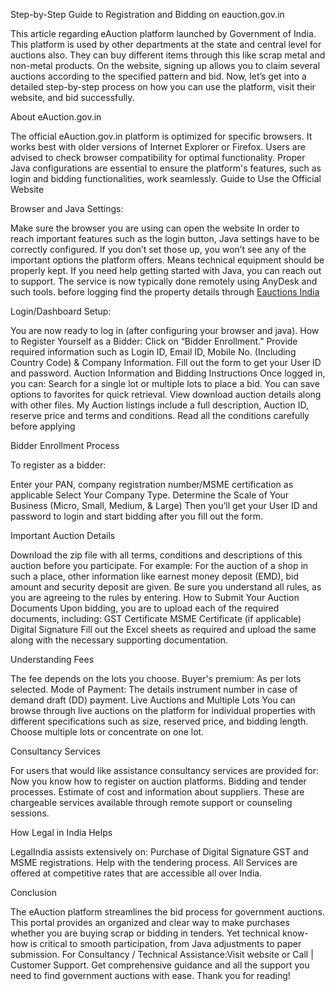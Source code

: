 Step-by-Step Guide to Registration and Bidding on eauction.gov.in

This article regarding eAuction platform launched by Government of India. This platform is used by other departments at the state and central level for auctions also. They can buy different items through this like scrap metal and non-metal products. On the website, signing up allows you to claim several auctions according to the specified pattern and bid.
Now, let’s get into a detailed step-by-step process on how you can use the platform, visit their website, and bid successfully.

About eAuction.gov.in

The official eAuction.gov.in platform is optimized for specific browsers. It works best with older versions of Internet Explorer or Firefox. Users are advised to check browser compatibility for optimal functionality. 
Proper Java configurations are essential to ensure the platform's features, such as login and bidding functionalities, work seamlessly.
Guide to Use the Official Website

Browser and Java Settings:

Make sure the browser you are using can open the website In order to reach important features such as the login button, Java settings have to be correctly configured. If you don’t set those up, you won’t see any of the important options the platform offers. Means technical equipment should be properly kept.
If you need help getting started with Java, you can reach out to support. The service is now typically done remotely using AnyDesk and such tools.
before logging find the property details through [Eauctions India](https://www.eauctionsindia.com/)

Login/Dashboard Setup:

You are now ready to log in (after configuring your browser and java). How to Register Yourself as a Bidder:
Click on “Bidder Enrollment.”
Provide required information such as Login ID, Email ID, Mobile No. (Including Country Code) & Company Information.
Fill out the form to get your User ID and password.
Auction Information and Bidding Instructions
Once logged in, you can:
Search for a single lot or multiple lots to place a bid.
You can save options to favorites for quick retrieval.
View download auction details along with other files.
My Auction listings include a full description, Auction ID, reserve price and terms and conditions. Read all the conditions carefully before applying

Bidder Enrollment Process

To register as a bidder:

Enter your PAN, company registration number/MSME certification as applicable
Select Your Company Type.
Determine the Scale of Your Business (Micro, Small, Medium, & Large)
Then you’ll get your User ID and password to login and start bidding after you fill out the form.

Important Auction Details

Download the zip file with all terms, conditions and descriptions of this auction before you participate. 
For example:
For the auction of a shop in such a place, other information like earnest money deposit (EMD), bid amount and security deposit are given.
Be sure you understand all rules, as you are agreeing to the rules by entering.
How to Submit Your Auction Documents
Upon bidding, you are to upload each of the required documents, including:
GST Certificate
MSME Certificate (if applicable)
Digital Signature
Fill out the Excel sheets as required and upload the same along with the necessary supporting documentation.

Understanding Fees

The fee depends on the lots you choose. 
Buyer's premium: As per lots selected.
Mode of Payment: The details instrument number in case of demand draft (DD) payment.
Live Auctions and Multiple Lots
You can browse through live auctions on the platform for individual properties with different specifications such as size, reserved price, and bidding length. Choose multiple lots or concentrate on one lot.

Consultancy Services

For users that would like assistance consultancy services are provided for:
Now you know how to register on auction platforms.
Bidding and tender processes.
Estimate of cost and information about suppliers.
These are chargeable services available through remote support or counseling sessions.

How Legal in India Helps

LegalIndia assists extensively on:
Purchase of Digital Signature
GST and MSME registrations.
Help with the tendering process.
All Services are offered at competitive rates that are accessible all over India.

Conclusion

The eAuction platform streamlines the bid process for government auctions. This portal provides an organized and clear way to make purchases whether you are buying scrap or bidding in tenders. Yet technical know-how is critical to smooth participation, from Java adjustments to paper submission.
For Consultancy / Technical Assistance:Visit website or Call | Customer Support. Get comprehensive guidance and all the support you need to find government auctions with ease.
Thank you for reading!


